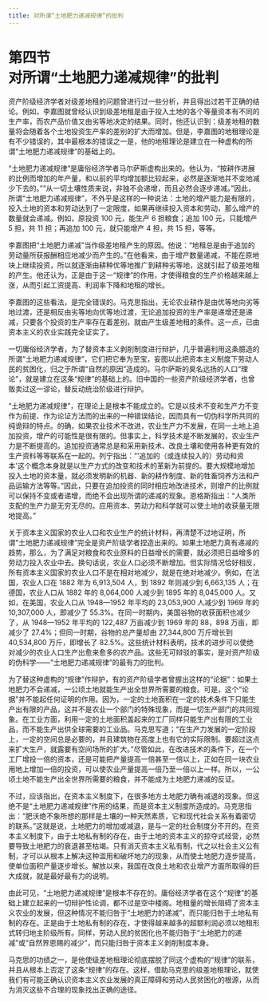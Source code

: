 ```yaml
---
title: 对所谓“土地肥力递减规律”的批判
---
```


# 第四节<br>**对所谓&ZeroWidthSpace;“土地肥力递减规律”&ZeroWidthSpace;的批判**

资产阶级经济学者对级差地租的问题曾进行过一些分析，并且得出过若干正确的结论。例如，李嘉图就曾经认识到级差地租是由于投入土地的各个等量资本有不同的生产率，而农产品价值又由劣等地决定的结果。同时，他还认识到：级差地租的数量将会随着各个土地投资生产率的差别的扩大而增加。但是，李嘉图的地租理论是有不少错误的，其中最根本的错误之一是，他的地租理论是建立在一种虚构的所谓“土地肥力递减规律”的基础上的。

“土地肥力递减规律”是庸俗经济学者马尔萨斯虚构出来的。他认为，“按耕作进展的比例而增加的年产量，和以前的平均增加额比较起来，必然是逐渐地并不变地减少下去的。”“从一切土壤性质来说，非独不会递增，而且必然会逐步递减。”因此，所谓“土地肥力递减规律”，不外乎是这样的一种说法：土地的增产能力是有限的，投入土地的资本和劳动达到了一定限度，如果再继续投入资本和劳动，那么增产的数量就会递减。例如，原投资 100 元，能生产 6 担粮食；追加 100 元，只能增产 5 担，共 11 担；再追加 100 元，就只能增产 4 担，共 15 担，等等。

李嘉图把“土地肥力递减”当作级差地租产生的原因。他说：“地租总是由于追加的劳动量所获报酬相应地减少而产生的。”在他看来，由于增产数量递减，不能在原地块上继续投资，所以就逐渐由耕种优等地推广到耕种劣等地，这就引起了级差地租的产生。他还认为，正是由于这一“规律”的作用，才使得粮食的生产价格越来越上涨，从而引起工资提高、利润率下降和地租的增长。

李嘉图的这些看法，是完全错误的。马克思指出，无论农业耕作是由优等地向劣等地过渡，还是相反由劣等地向优等地过渡，无论追加投资的生产率是递增还是递减，只要各个投资的生产率存在着差别，就由产生级差地租的条件。这一点，已由资本主义的农业实践完全证实了。

一切庸俗经济学者，为了替资本主义剥削制度进行辩护，几乎普遍利用这条臆造的所谓“土地肥力递减规律”，它们把它奉为至宝，妄图以此把资本主义制度下劳动人民的贫困化，归之于所谓“自然的原因”造成的。马尔萨斯的臭名远扬的人口“理论”，就是建立在这条“规律”的基础上的。旧中国的一些资产阶级经济学者，也曾贩卖过这一谬论，替反动统治阶级进行辩护。

“土地肥力递减规律”，在理论上是根本不能成立的。它是以技术不变和生产力不变作为前提、作为论证方法而的出来的一种错误结论，因而具有一切伪科学所共同的纯诡辩的特点。的确，如果农业技术不改进，农业生产力不发展，在同一土地上追加投资，增产的可能性是很有限的。但事实上，科学技术是不断发展的，农业生产力是不断提高的。追加投资通常总是和采用新技术、改良土壤和使用各种更有效的生产资料等等联系在一起的。列宁指出：“'追加的（或连续投入的）劳动和资本'这个概念本身就是以生产方式的改变和技术的革新为前提的。要大规模地增加投入土地的资本量，就必须发明新的机器、新的耕作制度、新的牲畜饲养方法和产品运输方法等等。”因此，只要在追加投资的同时相应地改进技术，则增产的比例就可以保持不变或者递增，而绝不会出现所谓的递减的现象。恩格斯指出：“人类所支配的生产力是无穷无尽的。应用资本、劳动力和科学就可以使土地的收获量无限地提高。”

关于资本主义国家的农业人口和农业生产的统计材料，再清楚不过地证明，所谓“土地肥力递减规律”完全是资产阶级学者捏造出来的。如果土地肥力真有递减的趋势，那么，为了满足对粮食和农业原料的日益增长的需要，就必须把日益增多的劳动力投入农业中去。换句话说，农业人口必须不断增加。但实际情况恰好相反，所有资本主义国家的农业人口不是在相对地减少，就是在绝对地减少。例如，在法国，农业人口在 1882 年为 6,913,504 人，到 1892 年则减少到 6,663,135 人；在德国，农业人口从 1882 年的 8,064,000 人减少到 1895 年的 8,045,000 人。又如，在美国，农业人口从 1948—1952 年平均的 23,053,900 人减少到 1969 年的 10,307,000 人，即减少了 55.3%。在同一时期内，美国谷物的收获面积也减少了，从 1948—1952 年平均的 122,487 万亩减少到 1969 年的 88，898 万亩，即减少了 27.4%；但同一时期，谷物的总产量却由 27,344,800 万斤增长到 40,534,800 万斤，即增长了 82.5%。这些统计材料表明，技术的进步可以使绝对减少的农业人口生产出愈来愈多的农产品。这些无可辩驳的事实，是对资产阶级的伪科学——“土地肥力递减规律”的最有力的批判。

为了替这种虚构的“规律”作辩护，有的资产阶级学者曾握出这样的“论据”：如果土地肥力不会递减，一公顷土地就能生产出全世界所需要的粮食。可是，这个“论据”并不能起任何证明的作用。因为，一定的土地面积在一定的技术条件下只能生产出有限的产品，这并不是农业一个部门的特殊现象，而是一切生产部门的共同现象。在工业方面，利用一定的土地面积盖起来的工厂同样只能生产出有限的工业品，而不能生产出供全球需要的工业品。马克思写道；“在生产力发展的一定阶段上，一定的空间总是必要的，并且建筑物在高度上也有它的实际限制。要超过这点来扩大生产，就露要有空间场所的扩大。”尽管如此，在改进技术的条件下，在一个工厂增投一倍的资本，还是可能把产量提高一倍甚至一倍以上，正如在同一块农业用地上增加一倍的投资，可以使农业产量提高一倍乃至一倍以上一样。所以，一公顷土地不能生产出全世界所需要的粮食，并不能成为土地肥力递减的反证。

不过，应该指出，在资本主义制度下，在很多地方土地肥力确有减退的现象。但这绝不是“土地肥力递减规律”作用的结果，而是资本主义制度所造成的。马克思指出：“肥沃绝不象所想的那样是土壤的一种天然素质，它和现代社会关系有着密切的联系。”这就是说，土地肥力的增加或减退，是与一定的社会制度分不开的。在资本主义制度下，由于土地私有制的存在，由于土地的资本主义的掠夺式经营，必然要导致土地肥力的衰退甚至枯竭。只有消灭资本主义私有制，代之以社会主义公有制，才可以从根本上解决这种滥用和破坏地力的现象，从而使土地肥力逐步提高，使单位面积产量逐步增长。解放以来，我国在改良土地和农业增产方面所取得的巨大成就，就是最好最有力的说明。

由此可见，“土地肥力递减规律”是根本不存在的。庸俗经济学者在这个“规律”的基础上建立起来的一切辩护性论调，都不过是空中楼阁。地租量的增长阻碍了资本主义农业的发展，但这种情况不能归咎于“土地肥力的递减”，而只能归咎于土地私有制的存在。正是由于土地私有制的存在，才使得越来越多的超额利润必须以地租形式转归地主阶级所有。同样，劳动人民的贫困化也不能归咎于“土地肥力的递减”或“自然界恩赐的减少”，而只能归咎于资本主义剥削制度本身。

马克思的功绩之一，是他使级差地租理论彻底摆脱了同这个虚构的“规律”的联系，并且从根本上否定了这条“规律”的存在。这样，借助马克思的级差地租理论，就使我们有可能正确认识资本主义农业发展的真正障碍和劳动人民贫困化的根源，从而为消灭这些不合理的现象找出正确的途径。